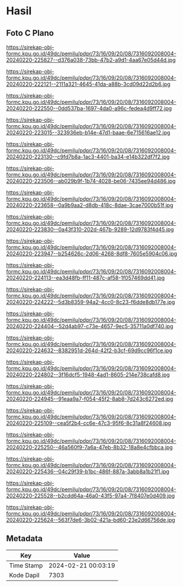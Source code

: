 # Hasil

## Foto C Plano

https://sirekap-obj-formc.kpu.go.id/49dc/pemilu/pdpr/73/16/09/20/08/7316092008004-20240220-225827--d376a038-73bb-47b2-a9d1-4aa67e05d44d.jpg

https://sirekap-obj-formc.kpu.go.id/49dc/pemilu/pdpr/73/16/09/20/08/7316092008004-20240220-222121--2111a321-4645-41da-a88b-3cd09d22d2b6.jpg

https://sirekap-obj-formc.kpu.go.id/49dc/pemilu/pdpr/73/16/09/20/08/7316092008004-20240220-222550--0dd537ba-1697-4da0-a96c-fedea4d9ff72.jpg

https://sirekap-obj-formc.kpu.go.id/49dc/pemilu/pdpr/73/16/09/20/08/7316092008004-20240220-223015--323936eb-b14e-47d1-baae-6e715616ae12.jpg

https://sirekap-obj-formc.kpu.go.id/49dc/pemilu/pdpr/73/16/09/20/08/7316092008004-20240220-223130--c9fd7b8a-1ac3-4401-ba34-e14b322df7f2.jpg

https://sirekap-obj-formc.kpu.go.id/49dc/pemilu/pdpr/73/16/09/20/08/7316092008004-20240220-223506--ab029b9f-1b74-4028-be06-7435ee94d486.jpg

https://sirekap-obj-formc.kpu.go.id/49dc/pemilu/pdpr/73/16/09/20/08/7316092008004-20240220-223658--0a9b9aa2-d8db-418c-8dae-3cae7000b51f.jpg

https://sirekap-obj-formc.kpu.go.id/49dc/pemilu/pdpr/73/16/09/20/08/7316092008004-20240220-223830--0a43f310-202d-467b-9289-12d9783f4d45.jpg

https://sirekap-obj-formc.kpu.go.id/49dc/pemilu/pdpr/73/16/09/20/08/7316092008004-20240220-223947--b254626c-2d06-4268-8df8-7605e5904c06.jpg

https://sirekap-obj-formc.kpu.go.id/49dc/pemilu/pdpr/73/16/09/20/08/7316092008004-20240220-224113--ea3d48fb-ff11-487c-af58-1f057469dd41.jpg

https://sirekap-obj-formc.kpu.go.id/49dc/pemilu/pdpr/73/16/09/20/08/7316092008004-20240220-224222--5d3b8359-94a2-4cc0-8c23-f6dde8db177e.jpg

https://sirekap-obj-formc.kpu.go.id/49dc/pemilu/pdpr/73/16/09/20/08/7316092008004-20240220-224404--52d4ab97-c73e-4657-9ec5-35711a0df740.jpg

https://sirekap-obj-formc.kpu.go.id/49dc/pemilu/pdpr/73/16/09/20/08/7316092008004-20240220-224632--8382951d-264d-42f2-b3cf-69d9cc96f1ce.jpg

https://sirekap-obj-formc.kpu.go.id/49dc/pemilu/pdpr/73/16/09/20/08/7316092008004-20240220-224802--3f16dcf5-1948-4ad1-8605-214e738cafd8.jpg

https://sirekap-obj-formc.kpu.go.id/49dc/pemilu/pdpr/73/16/09/20/08/7316092008004-20240220-224945--91eaa9a7-f054-45f2-8ab8-7d243c6272ed.jpg

https://sirekap-obj-formc.kpu.go.id/49dc/pemilu/pdpr/73/16/09/20/08/7316092008004-20240220-225109--cea5f2b4-cc6e-47c3-95f6-8c31a8f24608.jpg

https://sirekap-obj-formc.kpu.go.id/49dc/pemilu/pdpr/73/16/09/20/08/7316092008004-20240220-225250--46a560f9-7a6a-47eb-8b32-18a8e4cfbbca.jpg

https://sirekap-obj-formc.kpu.go.id/49dc/pemilu/pdpr/73/16/09/20/08/7316092008004-20240220-225436--04c29f39-b1bc-486f-887a-3abb8a1b21f1.jpg

https://sirekap-obj-formc.kpu.go.id/49dc/pemilu/pdpr/73/16/09/20/08/7316092008004-20240220-225528--b2cdd64a-46a0-43f5-97a4-7f8407e0d409.jpg

https://sirekap-obj-formc.kpu.go.id/49dc/pemilu/pdpr/73/16/09/20/08/7316092008004-20240220-225624--563f7de6-3b02-421a-bd60-23e2d66756de.jpg


## Metadata

| Key        | Value               |
| ---------- | ------------------- |
| Time Stamp | 2024-02-21 00:03:19 |
| Kode Dapil | 7303                |



